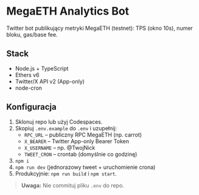 # MegaETH Analytics Bot

Twitter bot publikujący metryki MegaETH (testnet): TPS (okno 10s), numer bloku, gas/base fee.

## Stack
- Node.js + TypeScript
- Ethers v6
- Twitter/X API v2 (App-only)
- node-cron

## Konfiguracja
1. Sklonuj repo lub użyj Codespaces.
2. Skopiuj `.env.example` do `.env` i uzupełnij:
   - `RPC_URL` – publiczny RPC MegaETH (np. carrot)
   - `X_BEARER` – Twitter App-only Bearer Token
   - `X_USERNAME` – np. @TwojNick
   - `TWEET_CRON` – crontab (domyślnie co godzinę)
3. `npm i`
4. `npm run dev` (jednorazowy tweet + uruchomienie crona)
5. Produkcyjnie: `npm run build` i `npm start`.

> **Uwaga:** Nie commituj pliku `.env` do repo.
